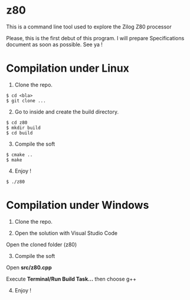 # z80
This is a command line tool used to explore the Zilog Z80 processor

Please, this is the first debut of this program. I will prepare Specifications document as soon as possible.
See ya !

# Compilation under Linux
1. Clone the repo.

```
$ cd <bla>
$ git clone ...
```

2. Go to inside and create the build directory.

```
$ cd z80
$ mkdir build
$ cd build
```

3. Compile the soft

```
$ cmake ..
$ make
```

4. Enjoy !

`$ ./z80`

# Compilation under Windows
1. Clone the repo.

2. Open the solution with Visual Studio Code

Open the cloned folder (z80)

3. Compile the soft

Open **src/z80.cpp**

Execute **Terminal/Run Build Task...** then choose g++

4. Enjoy !
